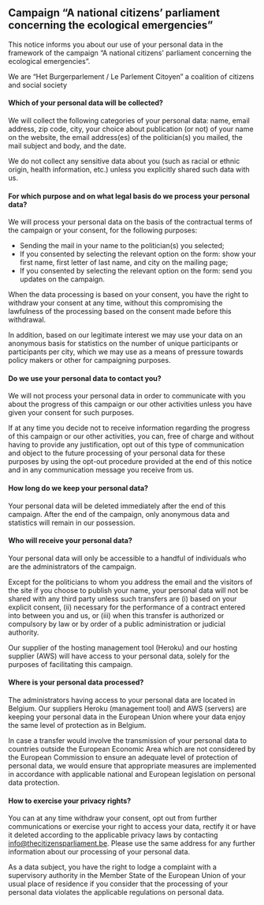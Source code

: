 ## Campaign “A national citizens’ parliament concerning the ecological emergencies”

This notice informs you about our use of your personal data in the framework of the campaign “A national citizens' parliament concerning the ecological emergencies”.

We are “Het Burgerparlement / Le Parlement Citoyen” a coalition of citizens and social society

#### Which of your personal data will be collected?

We will collect the following categories of your personal data: name, email address, zip code, city, your choice about publication (or not) of your name on the website, the email address(es) of the politician(s) you mailed, the mail subject and body, and the date.

We do not collect any sensitive data about you (such as racial or ethnic origin, health information, etc.) unless you explicitly shared such data with us.

#### For which purpose and on what legal basis do we process your personal data?

We will process your personal data on the basis of the contractual terms of the campaign or your consent, for the following purposes:

- Sending the mail in your name to the politician(s) you selected;
- If you consented by selecting the relevant option on the form: show your first name, first letter of last name, and city on the mailing page;
- If you consented by selecting the relevant option on the form: send you updates on the campaign.

When the data processing is based on your consent, you have the right to withdraw your consent at any time, without this compromising the lawfulness of the processing based on the consent made before this withdrawal.

In addition, based on our legitimate interest we may use your data on an anonymous basis for statistics on the number of unique participants or participants per city, which we may use as a means of pressure towards policy makers or other for campaigning purposes.

#### Do we use your personal data to contact you?

We will not process your personal data in order to communicate with you about the progress of this campaign or our other activities unless you have given your consent for such purposes.

If at any time you decide not to receive information regarding the progress of this campaign or our other activities, you can, free of charge and without having to provide any justification, opt out of this type of communication and object to the future processing of your personal data for these purposes by using the opt-out procedure provided at the end of this notice and in any communication message you receive from us.

#### How long do we keep your personal data?

Your personal data will be deleted immediately after the end of this campaign. After the end of the campaign, only anonymous data and statistics will remain in our possession.

#### Who will receive your personal data?

Your personal data will only be accessible to a handful of individuals who are the administrators of the campaign.

Except for the politicians to whom you address the email and the visitors of the site if you choose to publish your name, your personal data will not be shared with any third party unless such transfers are (i) based on your explicit consent, (ii) necessary for the performance of a contract entered into between you and us, or (iii) when this transfer is authorized or compulsory by law or by order of a public administration or judicial authority.

Our supplier of the hosting management tool (Heroku) and our hosting supplier (AWS) will have access to your personal data, solely for the purposes of facilitating this campaign.

#### Where is your personal data processed?

The administrators having access to your personal data are located in Belgium. Our suppliers Heroku (management tool) and AWS (servers) are keeping your personal data in the European Union where your data enjoy the same level of protection as in Belgium.

In case a transfer would involve the transmission of your personal data to countries outside the European Economic Area which are not considered by the European Commission to ensure an adequate level of protection of personal data, we would ensure that appropriate measures are implemented in accordance with applicable national and European legislation on personal data protection.

#### How to exercise your privacy rights?

You can at any time withdraw your consent, opt out from further communications or exercise your right to access your data, rectify it or have it deleted according to the applicable privacy laws by contacting info@thecitizensparliament.be. Please use the same address for any further information about our processing of your personal data.

As a data subject, you have the right to lodge a complaint with a supervisory authority in the Member State of the European Union of your usual place of residence if you consider that the processing of your personal data violates the applicable regulations on personal data.
